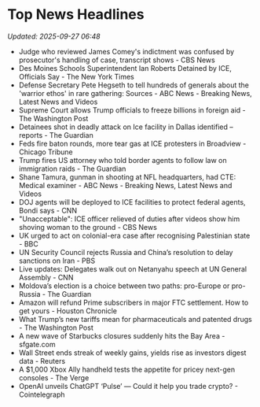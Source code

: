 # Top News Headlines

_Updated: 2025-09-27 06:48_

- Judge who reviewed James Comey's indictment was confused by prosecutor's handling of case, transcript shows - CBS News
- Des Moines Schools Superintendent Ian Roberts Detained by ICE, Officials Say - The New York Times
- Defense Secretary Pete Hegseth to tell hundreds of generals about the 'warrior ethos' in rare gathering: Sources - ABC News - Breaking News, Latest News and Videos
- Supreme Court allows Trump officials to freeze billions in foreign aid - The Washington Post
- Detainees shot in deadly attack on Ice facility in Dallas identified – reports - The Guardian
- Feds fire baton rounds, more tear gas at ICE protesters in Broadview - Chicago Tribune
- Trump fires US attorney who told border agents to follow law on immigration raids - The Guardian
- Shane Tamura, gunman in shooting at NFL headquarters, had CTE: Medical examiner - ABC News - Breaking News, Latest News and Videos
- DOJ agents will be deployed to ICE facilities to protect federal agents, Bondi says - CNN
- "Unacceptable": ICE officer relieved of duties after videos show him shoving woman to the ground - CBS News
- UK urged to act on colonial-era case after recognising Palestinian state - BBC
- UN Security Council rejects Russia and China’s resolution to delay sanctions on Iran - PBS
- Live updates: Delegates walk out on Netanyahu speech at UN General Assembly - CNN
- Moldova’s election is a choice between two paths: pro-Europe or pro-Russia - The Guardian
- Amazon will refund Prime subscribers in major FTC settlement. How to get yours - Houston Chronicle
- What Trump’s new tariffs mean for pharmaceuticals and patented drugs - The Washington Post
- A new wave of Starbucks closures suddenly hits the Bay Area - sfgate.com
- Wall Street ends streak of weekly gains, yields rise as investors digest data - Reuters
- A $1,000 Xbox Ally handheld tests the appetite for pricey next-gen consoles - The Verge
- OpenAI unveils ChatGPT ‘Pulse’ — Could it help you trade crypto? - Cointelegraph